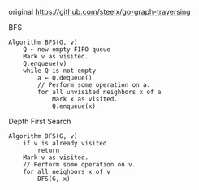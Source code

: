 original
https://github.com/steelx/go-graph-traversing

BFS

```
Algorithm BFS(G, v)
    Q ← new empty FIFO queue
    Mark v as visited.
    Q.enqueue(v)
    while Q is not empty
        a ← Q.dequeue()
        // Perform some operation on a.
        for all unvisited neighbors x of a
            Mark x as visited.
            Q.enqueue(x)
```

Depth First Search

```
Algorithm DFS(G, v)
    if v is already visited
        return
    Mark v as visited.
    // Perform some operation on v.
    for all neighbors x of v
        DFS(G, x)
```
